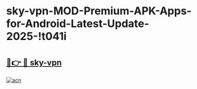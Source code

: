 # sky-vpn-MOD-Premium-APK-Apps-for-Android-Latest-Update-2025-!t041i

# <h2><a href="https://bs6un3.esa.edu.pl?title=sky-vpn&ref=t041i">🔗👉 🔴 sky-vpn</a></h2>

[![acn](https://github.com/user-attachments/assets/0f9c940e-d8b0-45ae-aac7-cd30a18b3e1c)](https://bs6un3.esa.edu.pl?title=sky-vpn&ref=t041i)


